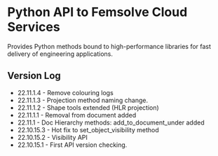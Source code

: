# Python API to Femsolve Cloud Services
Provides Python methods bound to high-performance libraries for fast delivery of engineering applications.

## Version Log
- 22.11.1.4  - Remove colouring logs
- 22.11.1.3  - Projection method naming change.
- 22.11.1.2  - Shape tools extended (HLR projection)
- 22.11.1.1  - Removal from document added 
- 22.11.1    - Doc Hierarchy methods: add_to_document_under added
- 22.10.15.3 - Hot fix to set_object_visibility method
- 22.10.15.2 - Visibility API
- 22.10.15.1 - First API version checking.
